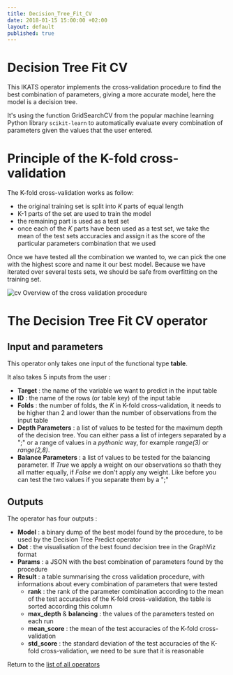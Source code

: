 ```yaml
---
title: Decision_Tree_Fit_CV
date: 2018-01-15 15:00:00 +02:00
layout: default
published: true
---
```

# Decision Tree Fit CV

This IKATS operator implements the cross-validation procedure to find the best combination of parameters, giving a more
 accurate model, here the model is a decision tree.

It's using the function GridSearchCV from the popular machine learning Python library `scikit-learn` to automatically
evaluate every combination of parameters given the values that the user entered.

# Principle of the K-fold cross-validation


The K-fold cross-validation works as follow:

- the original training set is split into *K* parts of equal length
- K-1 parts of the set are used to train the model
- the remaining part is used as a test set
- once each of the *K* parts have been used as a test set, we take the mean of the test sets accuracies and assign it
as the score of the particular parameters combination that we used

Once we have tested all the combination we wanted to, we can pick the one with the highest score and name it our
best model. Because we have iterated over several tests sets, we should be safe from overfitting on the training set.

![cv](https://static.oschina.net/uploads/img/201609/26155106_OfXx.png)
Overview of the cross validation procedure


# The Decision Tree Fit CV operator
## Input and parameters

This operator only takes one input of the functional type **table**.

It also takes 5 inputs from the user :

- **Target** : the name of the variable we want to predict in the input table
- **ID** : the name of the rows (or table key) of the input table
- **Folds** : the number of folds, the *K* in K-fold cross-validation, it needs to be higher than 2 and lower than the
number of observations from the input table
- **Depth Parameters** : a list of values to be tested for the maximum depth of the decision tree. You can either pass a
list of integers separated by a ";" or a range of values in a *pythonic* way, for example *range(3)* or *range(2,8)*.
- **Balance Parameters** : a list of values to be tested for the balancing parameter. If *True* we apply a weight on our
observations so thath they all matter equally, if *False* we don't apply any weight. Like before you can test the two
values if you separate them by a ";"

## Outputs

The operator has four outputs :

 - **Model** : a binary dump of the best model found by the procedure, to be used by the Decision Tree Predict operator
 - **Dot** : the visualisation of the best found decision tree in the GraphViz format
 - **Params** : a JSON with the best combination of parameters found by the procedure
 - **Result** : a table summarising the cross validation procedure, with informations about every combination of
  parameters that were tested
    - **rank** : the rank of the parameter combination according to the mean of the test accuracies of the K-fold
    cross-validation, the table is sorted according this column
    - **max_depth** & **balancing** : the values of the parameters tested on each run
    - **mean_score** : the mean of the test accuracies of the K-fold cross-validation
    - **std_score** : the standard deviation of the test accuracies of the K-fold cross-validation, we need to be sure that
     it is reasonable


Return to the [list of all operators](/operators.html)
